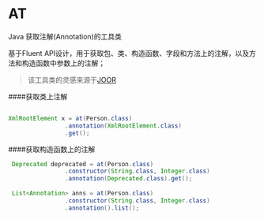 # AT
Java 获取注解(Annotation)的工具类

基于Fluent API设计，用于获取包、类、构造函数、字段和方法上的注解，以及方法和构造函数中参数上的注解；

>该工具类的灵感来源于[JOOR](https://github.com/jOOQ/jOOR)

####获取类上注解

```java

XmlRootElement x = at(Person.class)
                .annotation(XmlRootElement.class)
                .get();

```

####获取构造函数上的注解
```java
 Deprecated deprecated = at(Person.class)
                .constructor(String.class, Integer.class)
                .annotation(Deprecated.class).get();
 
 List<Annotation> anns = at(Person.class)
                .constructor(String.class, Integer.class)
                .annotation().list();
```
